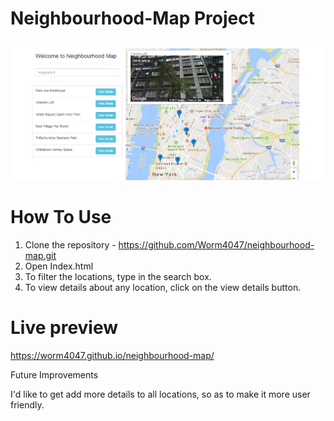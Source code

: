 # Neighbourhood-Map Project

![Home Page](img.png)

# How To Use

1. Clone the repository - https://github.com/Worm4047/neighbourhood-map.git
2. Open Index.html
3. To filter the locations, type in the search box.
4. To view details about any location, click on the view details button.

# Live preview
https://worm4047.github.io/neighbourhood-map/

Future Improvements

I'd like to get add more details to all locations, so as to make it more user friendly.
